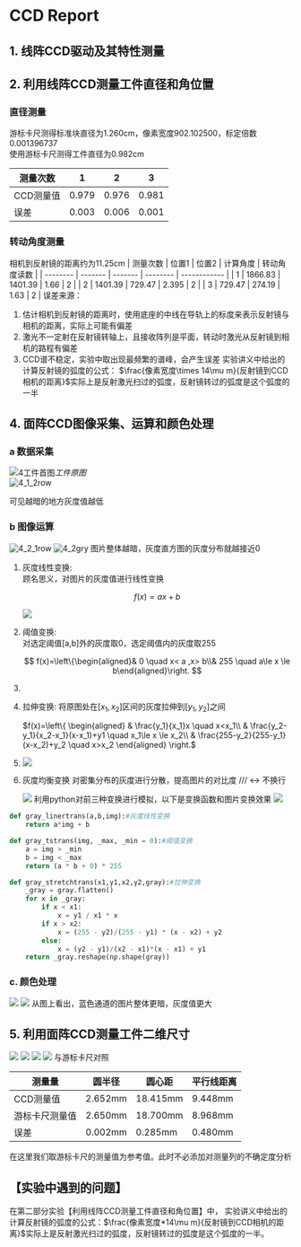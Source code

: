 # CCD Report

## 1. 线阵CCD驱动及其特性测量

## 2. 利用线阵CCD测量工件直径和角位置

### 直径测量

游标卡尺测得标准块直径为1.260cm，像素宽度902.102500，标定倍数0.001396737\
使用游标卡尺测得工件直径为0.982cm

| 测量次数   | 1     | 2     | 3     |
| ------ | ----- | ----- | ----- |
| CCD测量值 | 0.979 | 0.976 | 0.981 |
| 误差     | 0.003 | 0.006 | 0.001 |

### 转动角度测量

相机到反射镜的距离约为11.25cm
| 测量次数 | 位置1   | 位置2   | 计算角度 | 转动角度读数 |
| -------- | ------- | ------- | -------- | ------------ |
| 1        | 1866.83 | 1401.39 | 1.66     | 2            |
| 2        | 1401.39 | 729.47  | 2.395    | 2            |
| 3        | 729.47  | 274.19  | 1.63     | 2            |
误差来源：

1. 估计相机到反射镜的距离时，使用底座的中线在导轨上的标度来表示反射镜与相机的距离，实际上可能有偏差
2. 激光不一定射在反射镜转轴上，且接收阵列是平面，转动时激光从反射镜到相机的路程有偏差
3. CCD谱不稳定，实验中取出现最频繁的谱峰，会产生误差
   实验讲义中给出的计算反射镜的弧度的公式：
   $\frac{像素宽度\times 14\mu m}{反射镜到CCD相机的距离}$实际上是反射激光扫过的弧度，反射镜转过的弧度是这个弧度的一半

## 4. 面阵CCD图像采集、运算和颜色处理

### a 数据采集

![4工件首图](images/4%E5%B7%A5%E4%BB%B6%E9%A6%96%E5%9B%BE.PNG)*工件原图*\
![4_1_2row](images/4_1_2row.PNG)

可见越暗的地方灰度值越低

### b 图像运算

   ![4_2_1row](images/4_2_1row.PNG)
   ![4_2gry](images/4_2_gry.PNG)
    图片整体越暗，灰度直方图的灰度分布就越接近0

1. 灰度线性变换:\
   顾名思义，对图片的灰度值进行线性变换
   
   $$
   f(x) = ax+b
   $$
   
   ![](images/4b_%E8%B4%9F%E7%89%87.PNG)

2. 阈值变换:\
   对选定阈值[a,b]外的灰度取0，选定阈值内的灰度取255
   
   $$
   f(x)=\left\{\begin{aligned}& 0 \quad x< a ,x> b\\& 255 \quad a\le x \le b\end{aligned}\right.
   $$

3. 

4. 拉伸变换:
    将原图处在$[x_1,x_2]$区间的灰度拉伸到$[y_1,y_2]$之间
   
   $f(x)=\left\{
   \begin{aligned}
   & \frac{y_1}{x_1}x \quad x<x_1\\
   & \frac{y_2-y_1}{x_2-x_1}(x-x_1)+y1 \quad x_1\le x \le x_2\\
   & \frac{255-y_2}{255-y_1}(x-x_2)+y_2 \quad x>x_2
   \end{aligned}
   \right.$

5. ![](images/4b_s.PNG)

6. 灰度均衡变换
   对密集分布的灰度进行分散，提高图片的对比度 /// <-> 不换行
   
   ![](images/4b_%E5%90%9E%E5%90%9E%E5%90%90%E5%90%90%E9%94%90%E5%85%8B%E4%BA%94.PNG)
   利用python对前三种变换进行模拟，以下是变换函数和图片变换效果
   ![](image/../images/2022-10-14-19-11-04.png)

```python
def gray_linertrans(a,b,img):#灰度线性变换
    return a*img + b

def gray_tstrans(img, _max, _min = 0):#阈值变换
    a = img > _min
    b = img < _max
    return (a * b + 0) * 255

def gray_stretchtrans(x1,y1,x2,y2,gray):#拉伸变换
    _gray = gray.flatten()
    for x in _gray:
        if x < x1:
            x = y1 / x1 * x
        if x > x2:
            x = (255 - y2)/(255 - y1) * (x - x2) + y2
        else:
            x = (y2 - y1)/(x2 - x1)*(x - x1) + y1
    return _gray.reshape(np.shape(gray))
```

### c. 颜色处理

![](images/4c%E7%BA%AF%E7%BB%BF%E5%AD%97.PNG)
![](images/4c%E7%BA%AF%E7%9C%9F%E7%9A%84%E9%A2%9C%E8%89%B2.PNG)
从图上看出，蓝色通道的图片整体更暗，灰度值更大

## 5. 利用面阵CCD测量工件二维尺寸

![](images/5%E7%90%86%E5%A1%98%E7%9A%84%E5%A4%96%E8%A7%82.PNG)
![](images/5%E6%8B%90%E9%9B%B6%E5%AE%B6%E7%9A%84%E5%8D%8A%E5%BE%84.PNG)
![](images/5%E6%8B%90%E9%9B%B6%E5%AE%B6%E7%9A%84%E8%B7%9D%E7%A6%BB.PNG)
![](images/5%E7%90%86%E5%A1%98%E7%9A%84%E5%AE%BD%E5%BA%A6.PNG)
与游标卡尺对照

| 测量量     | 圆半径     | 圆心距      | 平行线距离   |
| ------- | ------- | -------- | ------- |
| CCD测量值  | 2.652mm | 18.415mm | 9.448mm |
| 游标卡尺测量值 | 2.650mm | 18.700mm | 8.968mm |
| 误差      | 0.002mm | 0.285mm  | 0.480mm |

在这里我们取游标卡尺的测量值为参考值。此时不必添加对测量列的不确定度分析

## 【实验中遇到的问题】

在第二部分实验【利用线阵CCD测量工件直径和角位置】中，
实验讲义中给出的计算反射镜的弧度的公式：$\frac{像素宽度*14\mu m}{反射镜到CCD相机的距离}$实际上是反射激光扫过的弧度，反射镜转过的弧度是这个弧度的一半。
